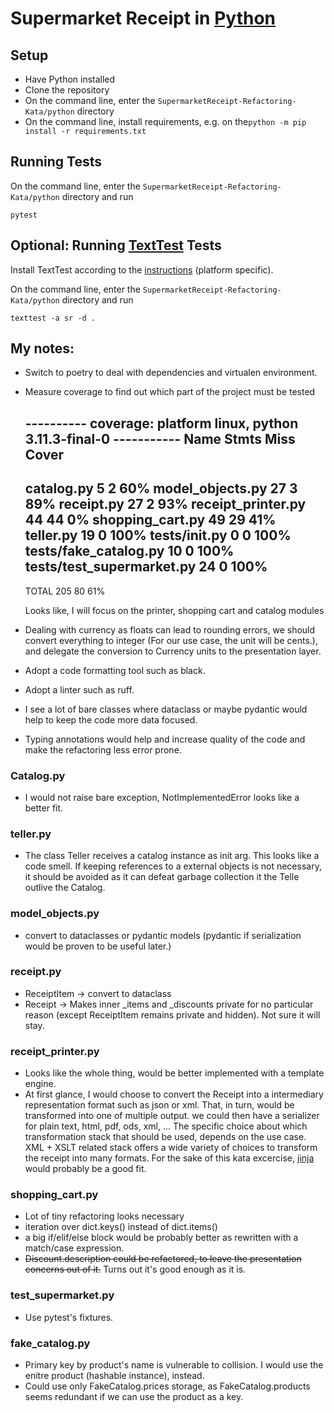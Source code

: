 # Supermarket Receipt in [Python](https://www.python.org/)

## Setup

* Have Python installed
* Clone the repository
* On the command line, enter the `SupermarketReceipt-Refactoring-Kata/python` directory
* On the command line, install requirements, e.g. on the`python -m pip install -r requirements.txt`

## Running Tests

On the command line, enter the `SupermarketReceipt-Refactoring-Kata/python` directory and run

```
pytest
```

## Optional: Running [TextTest](https://www.texttest.org/) Tests

Install TextTest according to the [instructions](https://www.texttest.org/index.html#getting-started-with-texttest) (platform specific).

On the command line, enter the `SupermarketReceipt-Refactoring-Kata/python` directory and run

```
texttest -a sr -d .
```

## My notes:

- Switch to poetry to deal with dependencies and virtualen environment.
- Measure coverage to find out which part of the project must be tested

    ---------- coverage: platform linux, python 3.11.3-final-0 -----------
    Name                        Stmts   Miss  Cover
    -----------------------------------------------
    catalog.py                      5      2    60%
    model_objects.py               27      3    89%
    receipt.py                     27      2    93%
    receipt_printer.py             44     44     0%
    shopping_cart.py               49     29    41%
    teller.py                      19      0   100%
    tests/__init__.py               0      0   100%
    tests/fake_catalog.py          10      0   100%
    tests/test_supermarket.py      24      0   100%
    -----------------------------------------------
    TOTAL                         205     80    61%

    Looks like, I will focus on the printer, shopping cart and catalog modules
- Dealing with currency as floats can lead to rounding errors,
we should convert everything to integer (For our use case, the unit will be cents.),
and delegate the conversion to Currency units to the presentation layer.
- Adopt a code formatting tool such as black.
- Adopt a linter such as ruff.
- I see a lot of bare classes where dataclass or maybe pydantic would help to keep the code more data focused.
- Typing annotations would help and increase quality of the code and make the refactoring less error prone.


### Catalog.py 
- I would not raise bare exception, NotImplementedError looks like a better fit.

### teller.py 
- The class Teller receives a catalog instance as init arg. This looks like a code smell. If keeping references to a external objects is not necessary, it should be avoided as it can defeat garbage collection it the Telle outlive the Catalog.

### model_objects.py 
- convert to dataclasses or pydantic models (pydantic if serialization would be proven to be useful later.)

### receipt.py 
- ReceiptItem -> convert to dataclass
- Receipt -> Makes inner _items and _discounts private for no particular reason (except ReceiptItem remains private and hidden). Not sure it will stay.

### receipt_printer.py 
- Looks like the whole thing, would be better implemented with a template engine.
- At first glance, I would choose to convert the Receipt into a intermediary representation format such as json or xml. That, in turn, would be transformed into one of multiple output. we could then have a serializer for plain text, html, pdf, ods, xml, ... The specific choice about which transformation stack that should be used, depends on the use case. XML + XSLT related stack offers a wide variety of choices to transform the receipt into many formats. For the sake of this kata excercise, [jinja](https://jinja.palletsprojects.com/en/3.1.x/) would probably be a good fit. 

### shopping_cart.py 

- Lot of tiny refactoring looks necessary
- iteration over dict.keys() instead of dict.items()
- a big if/elif/else block would be probably better as rewritten with a match/case expression.
- ~~Discount.description could be refactored, to leave the presentation concerns out of it.~~ Turns out it's good enough as it is.

### test_supermarket.py 

- Use pytest's fixtures.

### fake_catalog.py 
- Primary key by product's name is vulnerable to collision. I would use the enitre product (hashable instance), instead.
- Could use only FakeCatalog.prices storage, as FakeCatalog.products seems redundant if we can use the product as a key.
